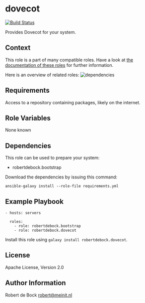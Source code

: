 dovecot
=========

[![Build Status](https://travis-ci.org/robertdebock/ansible-role-dovecot.svg?branch=master)](https://travis-ci.org/robertdebock/ansible-role-dovecot)

Provides Dovecot for your system.

Context
--------
This role is a part of many compatible roles. Have a look at [the documentation of these roles](https://robertdebock.nl/) for further information.

Here is an overview of related roles:
![dependencies](https://raw.githubusercontent.com/robertdebock/robertdebock.github.io/artifacts/dovecot.png "Dependency")

Requirements
------------

Access to a repository containing packages, likely on the internet.

Role Variables
--------------

None known

Dependencies
------------

This role can be used to prepare your system:

- robertdebock.bootstrap

Download the dependencies by issuing this command:
```
ansible-galaxy install --role-file requirements.yml
```

Example Playbook
----------------

```
- hosts: servers

  roles:
    - role: robertdebock.bootstrap
    - role: robertdebock.dovecot
```

Install this role using `galaxy install robertdebock.dovecot`.

License
-------

Apache License, Version 2.0

Author Information
------------------

Robert de Bock <robert@meinit.nl>
